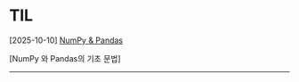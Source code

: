 # TIL

[2025-10-10] [NumPy & Pandas](https://github.com/hyundingi/TIL/tree/master/AI/01_NumPy_Pandas)

[NumPy 와 Pandas의 기초 문법]

---